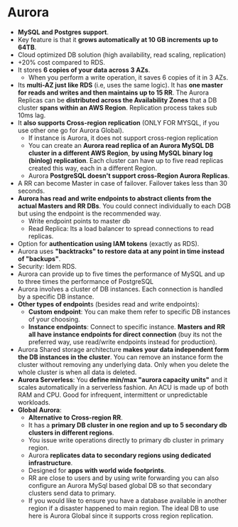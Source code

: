 # Aurora

- **MySQL and Postgres support**.
- Key feature is that it **grows automatically at 10 GB increments up to 64TB**.
- Cloud optimized DB solution (high availability, read scaling, replication)
- +20% cost compared to RDS.
- It stores **6 copies of your data across 3 AZs**.
    - When you perform a write operation, it saves 6 copies of it in 3 AZs.
- Its **multi-AZ just like RDS** (i.e, uses the same logic). It has **one master for reads and writes and then maintains up to 15 RR**.   The Aurora Replicas can be **distributed across the Availability Zones** that a DB cluster **spans within an AWS Region**. Replication process takes sub 10ms lag.
- It **also supports Cross-region replication** (ONLY FOR MYSQL, if you use other one go for Aurora Global).
    - If instance is Aurora, it does not support cross-region replication
    - You can create an **Aurora read replica of an Aurora MySQL DB cluster in a different AWS Region**, **by using MySQL binary log (binlog) replication**. Each cluster can have up to five read replicas created this way, each in a different Region.
    - Aurora **PostgreSQL doesn't support cross-Region Aurora Replicas**. 
- A RR can become Master in case of failover. Failover takes less than 30 seconds.
- **Aurora has read and write endpoints to abstract clients from the actual Masters and RR DBs**. You could connect individually to each DGB but using the endpoint is the recommended way.
    - Write endpoint points to master db
    - Read Replica: Its a load balancer to spread connections to read replicas.
- Option for **authentication using IAM tokens** (exactly as RDS).
- Aurora uses **"backtracks" to restore data at any point in time instead of "backups"**.
- Security: Idem RDS.
- Aurora can provide up to five times the performance of MySQL and up to three times the performance of PostgreSQL
- Aurora involves a cluster of DB instances. Each connection is handled by a specific DB instance.
- **Other types of endpoint**s (besides read and write endpoints):
    - **Custom endpoint**: You can make them refer to specific DB instances of your choosing.
    - **Instance endpoints**: Connect to specific instance. **Masters and RR all have instance endpoints for direct connection** (buy its not the preferred way, use read/write endpoints instead for production).
- Aurora Shared storage architecture **makes your data independent form the DB instances in the cluster**. You can remove an instance form the cluster without removing any underlying data. Only when you delete the whole cluster is when all data is deleted.
- **Aurora Serverless**: You **define min/max "aurora capacity units"** and it scales automatically in a serverless fashion. An ACU is made up of both RAM and CPU. Good for infrequent, intermittent or unpredictable workloads.
- **Global Aurora**: 
    - **Alternative to Cross-region RR**.
    - It has a **primary DB cluster in one region and up to 5 secondary db clusters in different regions**.
    - You issue write operations directly to primary db cluster in primary region.
    - Aurora **replicates data to secondary regions using dedicated infrastructure**.
    - Designed for **apps with world wide footprints**.
    - RR are close to users and by using write forwarding you can also configure an Aurora MySql based global DB so that secondary clusters send data to primary.
    - If you would like to ensure you have a database available in another region if a disaster happened to main region. The ideal DB to use here is Aurora Global since it supports cross region replication.